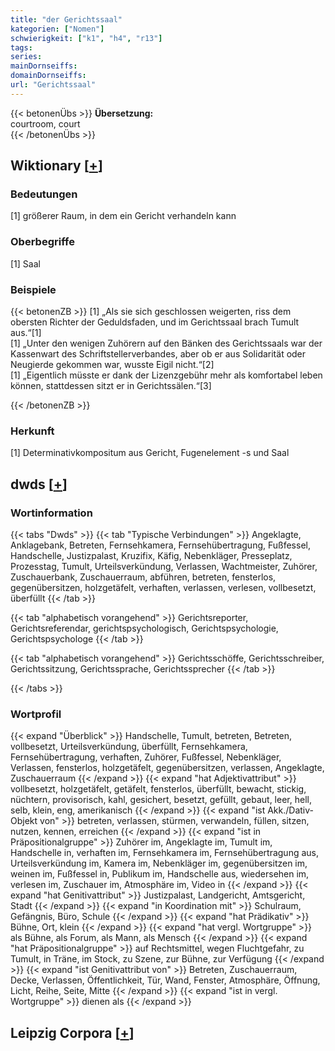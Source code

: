 ```yaml
---
title: "der Gerichtssaal"
kategorien: ["Nomen"]
schwierigkeit: ["k1", "h4", "r13"]
tags:
series:
mainDornseiffs:
domainDornseiffs:
url: "Gerichtssaal"
---
```


{{< betonenÜbs >}}
**Übersetzung:**  
courtroom, court  
{{< /betonenÜbs >}}

## Wiktionary [[+](https://de.wiktionary.org/wiki/Gerichtssaal)]

### Bedeutungen
[1] größerer Raum, in dem ein Gericht verhandeln kann  

### Oberbegriffe
[1] Saal  

### Beispiele
{{< betonenZB >}}
[1] „Als sie sich geschlossen weigerten, riss dem obersten Richter der Geduldsfaden, und im Gerichtssaal brach Tumult aus.“[1]  
[1] „Unter den wenigen Zuhörern auf den Bänken des Gerichtssaals war der Kassenwart des Schriftstellerverbandes, aber ob er aus Solidarität oder Neugierde gekommen war, wusste Eigil nicht.“[2]  
[1] „Eigentlich müsste er dank der Lizenzgebühr mehr als komfortabel leben können, stattdessen sitzt er in Gerichtssälen.“[3]  

{{< /betonenZB >}}
### Herkunft
[1] Determinativkompositum aus Gericht, Fugenelement -s und Saal  



## dwds [[+](https://www.dwds.de/wb/Gerichtssaal)]

### Wortinformation
{{< tabs "Dwds" >}}
{{< tab "Typische Verbindungen" >}}
Angeklagte, Anklagebank, Betreten, Fernsehkamera, Fernsehübertragung, Fußfessel, Handschelle, Justizpalast, Kruzifix, Käfig, Nebenkläger, Presseplatz, Prozesstag, Tumult, Urteilsverkündung, Verlassen, Wachtmeister, Zuhörer, Zuschauerbank, Zuschauerraum, abführen, betreten, fensterlos, gegenübersitzen, holzgetäfelt, verhaften, verlassen, verlesen, vollbesetzt, überfüllt
{{< /tab >}}

{{< tab "alphabetisch vorangehend" >}}
Gerichtsreporter, Gerichtsreferendar, gerichtspsychologisch, Gerichtspsychologie, Gerichtspsychologe
{{< /tab >}}

{{< tab "alphabetisch vorangehend" >}}
Gerichtsschöffe, Gerichtsschreiber, Gerichtssitzung, Gerichtssprache, Gerichtssprecher
{{< /tab >}}

{{< /tabs >}}

### Wortprofil
{{< expand "Überblick" >}} Handschelle, Tumult, betreten, Betreten, vollbesetzt, Urteilsverkündung, überfüllt, Fernsehkamera, Fernsehübertragung, verhaften, Zuhörer, Fußfessel, Nebenkläger, Verlassen, fensterlos, holzgetäfelt, gegenübersitzen, verlassen, Angeklagte, Zuschauerraum {{< /expand >}}
{{< expand "hat Adjektivattribut" >}} vollbesetzt, holzgetäfelt, getäfelt, fensterlos, überfüllt, bewacht, stickig, nüchtern, provisorisch, kahl, gesichert, besetzt, gefüllt, gebaut, leer, hell, selb, klein, eng, amerikanisch {{< /expand >}}
{{< expand "ist Akk./Dativ-Objekt von" >}} betreten, verlassen, stürmen, verwandeln, füllen, sitzen, nutzen, kennen, erreichen {{< /expand >}}
{{< expand "ist in Präpositionalgruppe" >}} Zuhörer im, Angeklagte im, Tumult im, Handschelle in, verhaften im, Fernsehkamera im, Fernsehübertragung aus, Urteilsverkündung im, Kamera im, Nebenkläger im, gegenübersitzen im, weinen im, Fußfessel in, Publikum im, Handschelle aus, wiedersehen im, verlesen im, Zuschauer im, Atmosphäre im, Video in {{< /expand >}}
{{< expand "hat Genitivattribut" >}} Justizpalast, Landgericht, Amtsgericht, Stadt {{< /expand >}}
{{< expand "in Koordination mit" >}} Schulraum, Gefängnis, Büro, Schule {{< /expand >}}
{{< expand "hat Prädikativ" >}} Bühne, Ort, klein {{< /expand >}}
{{< expand "hat vergl. Wortgruppe" >}} als Bühne, als Forum, als Mann, als Mensch {{< /expand >}}
{{< expand "hat Präpositionalgruppe" >}} auf Rechtsmittel, wegen Fluchtgefahr, zu Tumult, in Träne, im Stock, zu Szene, zur Bühne, zur Verfügung {{< /expand >}}
{{< expand "ist Genitivattribut von" >}} Betreten, Zuschauerraum, Decke, Verlassen, Öffentlichkeit, Tür, Wand, Fenster, Atmosphäre, Öffnung, Licht, Reihe, Seite, Mitte {{< /expand >}}
{{< expand "ist in vergl. Wortgruppe" >}} dienen als {{< /expand >}}

## Leipzig Corpora [[+](https://corpora.uni-leipzig.de/en/res?word=Gerichtssaal&corpusId=deu_newscrawl-public_2018)]

